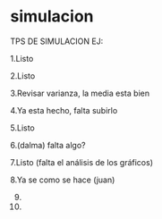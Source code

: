 # simulacion
TPS DE SIMULACION
 EJ:
 
 1.Listo
 
 2.Listo
 
 3.Revisar varianza, la media esta bien
 
 4.Ya esta hecho, falta subirlo

 5.Listo
 
 6.(dalma) falta algo?
 
 7.Listo (falta el análisis de los gráficos)

 8.Ya se como se hace (juan)
 
 9.
 10.
